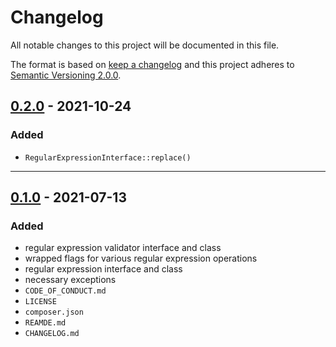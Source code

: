 # Changelog

All notable changes to this project will be documented in this file.

The format is based on [keep a changelog][xtlink-keep-a-changelog]
and this project adheres to [Semantic Versioning 2.0.0][xtlink-semantic-versioning].

## [0.2.0] - 2021-10-24

### Added

* `RegularExpressionInterface::replace()`

[0.2.0]: https://github.com/codekandis/regular-expressions/compare/0.1.0..0.2.0

---
## [0.1.0] - 2021-07-13

### Added

* regular expression validator interface and class
* wrapped flags for various regular expression operations
* regular expression interface and class
* necessary exceptions
* `CODE_OF_CONDUCT.md`
* `LICENSE`
* `composer.json`
* `REAMDE.md`
* `CHANGELOG.md`

[0.1.0]: https://github.com/codekandis/regular-expressions/tree/0.1.0



[xtlink-keep-a-changelog]: http://keepachangelog.com/en/1.0.0/
[xtlink-semantic-versioning]: http://semver.org/spec/v2.0.0.html
